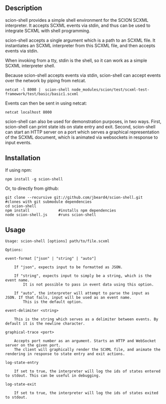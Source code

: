 Description
-----------

scion-shell provides a simple shell environment for the SCION SCXML interpreter. It accepts SCXML events via stdin, and thus can be used to integrate SCXML with shell programming.

scion-shell accepts a single argument which is a path to an SCXML file. It instantiates an SCXML interpreter from this SCXML file, and then accepts events via stdin.  

When invoking from a tty, stdin is the shell, so it can work as a simple SCXML interpreter shell. 

Because scion-shell accepts events via stdin, scion-shell can accept events over the network by piping from netcat.

    netcat -l 8000 |  scion-shell node_modules/scion/test/scxml-test-framework/test/basic/basic1.scxml

Events can then be sent in using netcat:

    netcat localhost 8000


scion-shell can also be used for demonstration purposes, in two ways. First, scion-shell can print state ids on state entry and exit. Second, scion-shell can start an HTTP server on a port which serves a graphical representation of the SCXML document, which is animated via websockets in response to input events. 

Installation
------------

If using npm:

    npm install -g scion-shell

Or, to directly from github:

    git clone --recursive git://github.com/jbeard4/scion-shell.git  #clones with git submodule dependencies
    cd scion-shell
    npm install             #installs npm dependencies
    node scion-shell.js     #runs scion-shell

Usage
-----

    Usage: scion-shell [options] path/to/file.scxml 

    Options:

    event-format ["json" | "string" | "auto"]

        If "json", expects input to be formatted as JSON.

        If "string", expects input to simply be a string, which is the event name. 
            It is not possible to pass in event data using this option.

        If "auto", the interpreter will attempt to parse the input as JSON. If that fails, input will be used as an event name.
            This is the default option.

    event-delimiter <string>

        This is the string which serves as a delimiter between events. By default it is the newline character.

    graphical-trace <port>

        Accepts port number as an argument. Starts an HTTP and WebSocket server on the given port. 
        The client will graphically render the SCXML file, and animate the rendering in response to state entry and exit actions.

    log-state-entry 

        If set to true, the interpreter will log the ids of states entered to stdout. This can be useful in debugging.

    log-state-exit   

        If set to true, the interpreter will log the ids of states exited to stdout.
